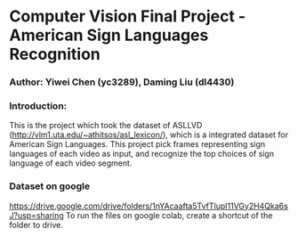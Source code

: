 # Computer Vision Final Project - American Sign Languages Recognition
### Author: Yiwei Chen (yc3289),  Daming Liu (dl4430)
### Introduction: 
This is the project which took the dataset of ASLLVD (http://vlm1.uta.edu/~athitsos/asl_lexicon/), which is a integrated dataset for American Sign Languages. This project pick frames representing sign languages of each video as input, and recognize the top choices of sign language of each video segment.

### Dataset on google
https://drive.google.com/drive/folders/1nYAcaafta5TvfTlupI11VGy2H4Qka6sJ?usp=sharing
To run the files on google colab, create a shortcut of the folder to drive.
